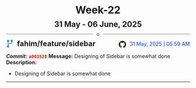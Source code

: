 <h1 style="text-align:center; margin-bottom:10px">Week-22</h1>
<h2 style="text-align:center; margin:0px">31 May - 06 June, 2025</h2>
<div style="display: flex; align-items: center; justify-content: center;">
  <hr style="flex: 1; background-color: gray;" />
  <span style="padding: 0 10px;font-weight:bold; color:gray">o</span>
  <hr style="flex: 1; background-color: gray;" />
</div>

<div style="display: flex; justify-content: space-between; align-items:end;">
  <div style="display:flex">
      <img src="../assets/branch.svg" alt="GitHub Logo"  style="width:20px; margin:0 10px 0 0">
      <h3 style="margin: 0; padding:0; font-weight: bold; font-size:20px;">fahim/feature/sidebar</h3>
  </div>
  <div style="display:flex">
  <img src="../assets/github.svg" alt="GitHub Logo" style="width:20px">
    <span style="color:rgb(16, 54, 226); text-align: right; margin:0 0 0 10px; padding:0px;">31 May, 2025 | 05:59 AM</span>
  </div>
</div>

**_Commit:_** <code style="color: red; font-weight: bold;">a003528</code>
**Message:** Designing of Sidebar is somewhat done
**Description:**
- Designing of Sidebar is somewhat done
---
